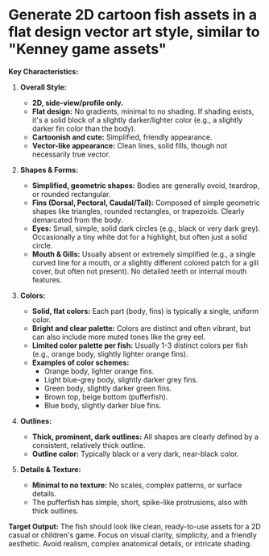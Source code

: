 # Generate 2D cartoon fish assets in a **flat design vector art style**, similar to **"Kenney game assets"**

**Key Characteristics:**

1.  **Overall Style:**
    *   **2D, side-view/profile only.**
    *   **Flat design:** No gradients, minimal to no shading. If shading exists, it's a solid block of a slightly darker/lighter color (e.g., a slightly darker fin color than the body).
    *   **Cartoonish and cute:** Simplified, friendly appearance.
    *   **Vector-like appearance:** Clean lines, solid fills, though not necessarily true vector.

2.  **Shapes & Forms:**
    *   **Simplified, geometric shapes:** Bodies are generally ovoid, teardrop, or rounded rectangular.
    *   **Fins (Dorsal, Pectoral, Caudal/Tail):** Composed of simple geometric shapes like triangles, rounded rectangles, or trapezoids. Clearly demarcated from the body.
    *   **Eyes:** Small, simple, solid dark circles (e.g., black or very dark grey). Occasionally a tiny white dot for a highlight, but often just a solid circle.
    *   **Mouth & Gills:** Usually absent or extremely simplified (e.g., a single curved line for a mouth, or a slightly different colored patch for a gill cover, but often not present). No detailed teeth or internal mouth features.

3.  **Colors:**
    *   **Solid, flat colors:** Each part (body, fins) is typically a single, uniform color.
    *   **Bright and clear palette:** Colors are distinct and often vibrant, but can also include more muted tones like the grey eel.
    *   **Limited color palette per fish:** Usually 1-3 distinct colors per fish (e.g., orange body, slightly lighter orange fins).
    *   **Examples of color schemes:**
        *   Orange body, lighter orange fins.
        *   Light blue-grey body, slightly darker grey fins.
        *   Green body, slightly darker green fins.
        *   Brown top, beige bottom (pufferfish).
        *   Blue body, slightly darker blue fins.

4.  **Outlines:**
    *   **Thick, prominent, dark outlines:** All shapes are clearly defined by a consistent, relatively thick outline.
    *   **Outline color:** Typically black or a very dark, near-black color.

5.  **Details & Texture:**
    *   **Minimal to no texture:** No scales, complex patterns, or surface details.
    *   The pufferfish has simple, short, spike-like protrusions, also with thick outlines.

**Target Output:**
The fish should look like clean, ready-to-use assets for a 2D casual or children's game. Focus on visual clarity, simplicity, and a friendly aesthetic. Avoid realism, complex anatomical details, or intricate shading.
